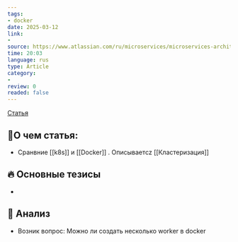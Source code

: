 ```yaml
---
tags: 
- docker
date: 2025-03-12
link:
-
source: https://www.atlassian.com/ru/microservices/microservices-architecture/kubernetes-vs-docker
time: 20:03
language: rus
type: Article
category: 
- 
review: 0
readed: false
---
```

[Статья](https://www.atlassian.com/ru/microservices/microservices-architecture/kubernetes-vs-docker)

## 📝О чем статья:   
- Сранвние [[k8s]] и [[Docker]] . Описываетcz [[Кластеризация]]


## 🔥 Основные тезисы  
-  


## 🔎 Анализ  
-  Возник вопрос: Можно ли создать несколько worker в docker



